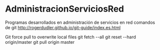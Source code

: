 # AdministracionServiciosRed
Programas desarrollados en administración de servicios en red 
comandos de git http://rogerdudler.github.io/git-guide/index.es.html

Git force pull to overwrite local files
git fetch --all
git reset --hard origin/master
git pull origin master

